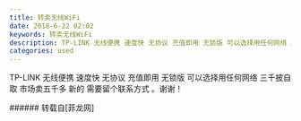 ```yaml
---
title: 转卖无线WiFi
date: 2018-6-22 02:02
keywords: 转卖无线WiFi
description: TP-LINK 无线便携 速度快 无协议 充值即用 无锁版 可以选择用任何网络 三千披自取 市场卖五千多 新的 需要留个联系方式 。谢谢！
categories: used
---
```

<td class="t_f" id="postmessage_1440251">

TP-LINK 无线便携 速度快 无协议 充值即用 无锁版 可以选择用任何网络 三千披自取 市场卖五千多 新的 需要留个联系方式 。谢谢！<br/>
</td>
###### 转载自[菲龙网]